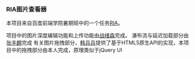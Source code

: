 ### RIA图片查看器
本项目来自百度前端学院暑期班中的一个任务[RIA](https://github.com/baidu-ife/ife/tree/master/2015_summer)。

项目中的图片深度编辑功能和上传功能由[战绪森](https://github.com/liberalist1991/pic-exercise)完成。
瀑布流与延迟加载部分由[张丰麒](https://github.com/zfengqi/my_plugins/tree/master/RIA-component)完成
有关图片拖拽部分，[韩兵兵](https://github.com/harinyhan/RIA)提供了基于HTML5原生API的实现，本项目中的拖拽部分由本人完成，原理类似于jQuery UI
